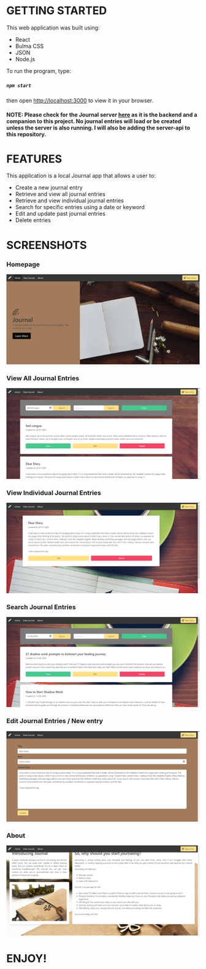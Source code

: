 # GETTING STARTED

This web application was built using:

* React
* Bulma CSS
* JSON
* Node.js

To run the program, type:

##### `npm start`
then open [http://localhost:3000](http://localhost:3000) to view it in your browser.

#### NOTE: Please check for the Journal server [here](https://github.com/121Unicorns/journal-backend) as it is the backend and a companion to this project. No journal entries will load or be created unless the server is also running. I will also be adding the server-api to this repository.

# FEATURES

This application is a local Journal app that allows a user to:

* Create a new journal entry
* Retrieve and view all journal entries
* Retrieve and view individual journal entries
* Search for specific entries using a date or keyword
* Edit and update past journal entries
* Delete entries

# SCREENSHOTS

### Homepage

![homepage](https://github.com/121Unicorns/journal-frontend/blob/main/snaps/Screenshot%202022-09-07%20194554.png?raw=true)

### View All Journal Entries

![view](https://github.com/121Unicorns/journal-frontend/blob/main/snaps/Screenshot%202022-09-07%20192945.png?raw=true)

### View Individual Journal Entries

![view](https://github.com/121Unicorns/journal-frontend/blob/main/snaps/Screenshot%202022-09-07%20193016.png?raw=true)

### Search Journal Entries

![search](https://github.com/121Unicorns/journal-frontend/blob/main/snaps/Screenshot%202022-09-07%20193203.png?raw=true)

### Edit Journal Entries / New entry

![edit](https://github.com/121Unicorns/journal-frontend/blob/main/snaps/Screenshot%202022-09-07%20193040.png?raw=true)

### About

![about](https://github.com/121Unicorns/journal-frontend/blob/main/snaps/Screenshot%202022-09-07%20193250.png?raw=true)

# ENJOY!
